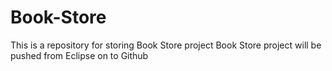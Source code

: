 # Book-Store
This is a repository for storing Book Store project
Book Store project will be pushed from Eclipse on to Github
